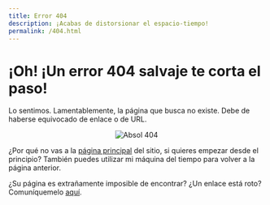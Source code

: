 ```yaml
---
title: Error 404
description: ¡Acabas de distorsionar el espacio-tiempo!
permalink: /404.html
---
```

# ¡Oh! ¡Un error 404 salvaje te corta el paso!
Lo sentimos. Lamentablemente, la página que busca no existe. Debe de haberse equivocado de enlace o de URL.
<p align="center">
  <img src="https://testabsol.github.io/assets/images/art/Absol_404.png" alt="Absol 404" /><br>
</p>

¿Por qué no vas a la [página principal](/es-ES/) del sitio, si quieres empezar desde el principio? También puedes utilizar mi máquina del tiempo para <span class="a" onclick="window.history.back()">volver a la página anterior</span>.

¿Su página es extrañamente imposible de encontrar? ¿Un enlace está roto? Comuníquemelo [aquí](https://github.com/SombrAbsol/SombrAbsol.github.io/issues).
